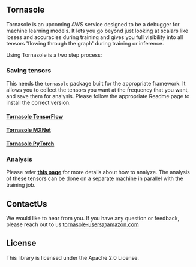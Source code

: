 ## Tornasole

Tornasole is an upcoming AWS service designed to be a debugger 
for machine learning models. It lets you go beyond just looking 
at scalars like losses and accuracies during training and 
gives you full visibility into all tensors 'flowing through the graph' 
during training or inference.

Using Tornasole is a two step process:

### Saving tensors

This needs the `tornasole` package built for the appropriate framework. 
It allows you to collect the tensors you want at the frequency 
that you want, and save them for analysis. 
Please follow the appropriate Readme page to install the correct version.
 

#### [Tornasole TensorFlow](docs/tensorflow/README.md)
#### [Tornasole MXNet](docs/mxnet/README.md)
#### [Tornasole PyTorch](docs/pytorch/README.md)

### Analysis
Please refer **[this page](docs/rules/README.md)** for more details about how to analyze. 
The analysis of these tensors can be done on a separate machine in parallel with the training job. 

## ContactUs
We would like to hear from you. If you have any question or feedback, please reach out to us tornasole-users@amazon.com

## License
This library is licensed under the Apache 2.0 License. 
